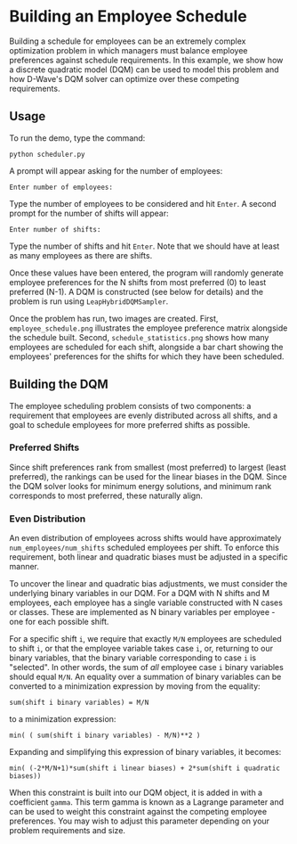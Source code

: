 # Building an Employee Schedule

Building a schedule for employees can be an extremely complex optimization
problem in which managers must balance employee preferences against schedule
requirements. In this example, we show how a discrete quadratic model (DQM) can
be used to model this problem and how D-Wave's DQM solver can optimize over
these competing requirements.

## Usage

To run the demo, type the command:

```python scheduler.py```

A prompt will appear asking for the number of employees:

```Enter number of employees:```

Type the number of employees to be considered and hit `Enter`. A second prompt
for the number of shifts will appear:

```Enter number of shifts:```

Type the number of shifts and hit `Enter`. Note that we should have at least as
many employees as there are shifts.

Once these values have been entered, the program will randomly generate employee
preferences for the N shifts from most preferred (0) to least preferred (N-1). A
DQM is constructed (see below for details) and the problem is run using
`LeapHybridDQMSampler`.

Once the problem has run, two images are created. First, `employee_schedule.png`
illustrates the employee preference matrix alongside the schedule built.
Second, `schedule_statistics.png` shows how many employees are scheduled for
each shift, alongside a bar chart showing the employees' preferences for the
shifts for which they have been scheduled.

## Building the DQM

The employee scheduling problem consists of two components: a requirement that
employees are evenly distributed across all shifts, and a goal to schedule
employees for more preferred shifts as possible.

### Preferred Shifts

Since shift preferences rank from smallest (most preferred) to largest (least
preferred), the rankings can be used for the linear biases in the DQM.  Since
the DQM solver looks for minimum energy solutions, and minimum rank corresponds
to most preferred, these naturally align.

### Even Distribution

An even distribution of employees across shifts would have approximately
`num_employees/num_shifts` scheduled employees per shift. To enforce this
requirement, both linear and quadratic biases must be adjusted in a specific
manner.

To uncover the linear and quadratic bias adjustments, we must consider the
underlying binary variables in our DQM. For a DQM with N shifts and M employees,
each employee has a single variable constructed with N cases or classes. These
are implemented as N binary variables per employee - one for each possible
shift.

For a specific shift `i`, we require that exactly `M/N` employees are scheduled
to shift `i`, or that the employee variable takes case `i`, or, returning to our
binary variables, that the binary variable corresponding to case `i` is
"selected". In other words, the sum of *all* employee case `i` binary variables
should equal `M/N`. An equality over a summation of binary variables can be
converted to a minimization expression by moving from the equality:

```sum(shift i binary variables) = M/N```

to a minimization expression:

```min( ( sum(shift i binary variables) - M/N)**2 )```

Expanding and simplifying this expression of binary variables, it becomes:

```min( (-2*M/N+1)*sum(shift i linear biases) + 2*sum(shift i quadratic biases))```

When this constraint is built into our DQM object, it is added in with a
coefficient `gamma`.  This term gamma is known as a Lagrange parameter and can
be used to weight this constraint against the competing employee preferences.
You may wish to adjust this parameter depending on your problem requirements and
size.
